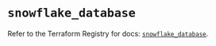 # `snowflake_database`

Refer to the Terraform Registry for docs: [`snowflake_database`](https://registry.terraform.io/providers/snowflake-labs/snowflake/1.0.1/docs/resources/database).

